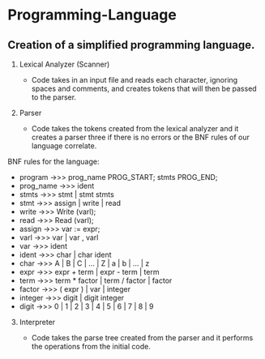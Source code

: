 # Programming-Language
## Creation of a simplified programming language.
1. Lexical Analyzer (Scanner)

    * Code takes in an input file and reads each character, ignoring spaces and comments, and creates tokens that will then be passed to the parser.
    
2. Parser

    * Code takes the tokens created from the lexical analyzer and it creates a parser three if there is no errors or the BNF rules of our language correlate.

BNF rules for the language:
   * program   ->>> prog_name PROG_START; stmts PROG_END;
   * prog_name ->>> ident
   * stmts     ->>> stmt | stmt stmts
   * stmt      ->>> assign | write | read
   * write     ->>> Write (varl);
   * read      ->>> Read (varl);
   * assign    ->>> var := expr;
   * varl      ->>> var | var , varl
   * var       ->>> ident
   * ident     ->>> char | char ident
   * char      ->>> A | B | C | … | Z | a | b | … | z
   * expr      ->>> expr + term | expr - term | term
   * term      ->>> term * factor | term / factor | factor
   * factor    ->>> ( expr ) | var | integer
   * integer   ->>> digit | digit integer
   * digit     ->>> 0 | 1 | 2 | 3 | 4 | 5 | 6 | 7 | 8 | 9

3. Interpreter

    * Code takes the parse tree created from the parser and it performs the operations from the initial code.
